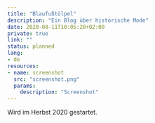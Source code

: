 ```yaml
---
title: "Blaufußtölpel"
description: "Ein Blog über historische Mode"
date: 2020-08-11T10:05:20+02:00
private: true
link: ""
status: planned
lang:
- de
resources:
- name: screenshot
  src: "screenshot.png"
  params:
    description: "Screenshot"
---
```

Wird im Herbst 2020 gestartet.
